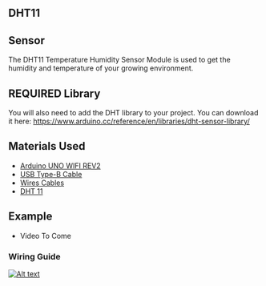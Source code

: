## DHT11

## Sensor
The DHT11 Temperature Humidity Sensor Module is used to get the humidity and temperature of your growing environment.

## REQUIRED Library
You will also need to add the DHT library to your project.  You can download it here: https://www.arduino.cc/reference/en/libraries/dht-sensor-library/

## Materials Used
 - [Arduino UNO WIFI REV2](https://amzn.to/3bXp0qw) 
 - [USB Type-B Cable](https://amzn.to/3yrHfMk) 
 - [Wires Cables](https://amzn.to/3ykkRnR) 
 - [DHT 11](https://amzn.to/3PjEuDg)

    
## Example
- Video To Come

### Wiring Guide
[![Alt text](https://goprogro.com/wp-content/uploads/2022/07/DHT11-Arduino-2-1024x576.png "DHT 11 Wiring")](https://goprogro.com/code/dht11-temperature-humidity-sensor-module/)
